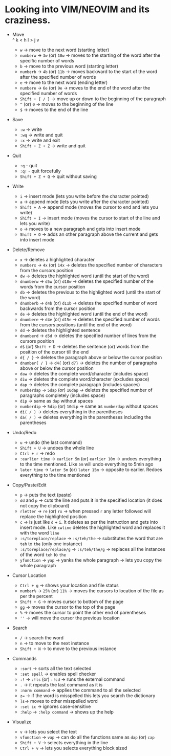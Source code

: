 # Looking into VIM/NEOVIM and its craziness.

* Move        
        ^ 
        k 
    < h   l > 
        j 
        v 
    - `w` -> move to the next word (starting letter)
    - `numberw` -> `3w` (or) `10w` -> moves to the starting of the word after the specific number of words
    - `b` -> move to the previous word (starting letter)
    - `numberb` -> `4b` (or) `11b` -> moves backward to the start of the word after the specified number of words
    - `e` -> move to the next word (ending letter)
    - `numbere` -> `6e` (or) `9e` -> moves to the end of the word after the specified number of words
    - `Shift + { / }` -> move up or down to the beginning of the paragraph
    - `^` (or) `0` -> moves to the beginning of the line
    - `$` -> moves to the end of the line


* Save
    - `:w` -> write
    - `:wq` -> write and quit
    - `:x` -> write and exit
    - `Shift + Z + Z` -> write and quit


* Quit
    - `:q` - quit
    - `:q!` - quit forcefully
    - `Shift + Z + Q` -> quit without saving
    

* Write
    - `i` -> insert mode (lets you write before the character pointed)
    - `a` -> append mode (lets you write after the character pointed)
    - `Shift + A` -> append mode (moves the cursor to end and lets you write)
    - `Shift + I` -> insert mode (moves the cursor to start of the line and lets you write)
    - `o` -> moves to a new paragraph and gets into insert mode
    - `Shift + O` -> adds an other paragraph above the current and gets into insert mode


* Delete/Remove
    - `x` -> deletes a highlighted character
    - `numberx` -> `4x` (or) `14x` -> deletes the specified number of characters from the cursors position
    - `dw` -> deletes the highlighted word (until the start of the word)
    - `dnumberw` -> `d5w` (or) `d18w` -> deletes the specified number of the words from the cursor position
    - `db` -> deletes the previous to the highlighted word (until the start of the word) 
    - `dnumberb` -> `d4b` (or) `d11b` -> deletes the specified number of word backwards from the cursor position
    - `de` -> deletes the highlighted word (until the end of the word)
    - `dnumbere` -> `d4e` (or) `d15e` -> deletes the specified number of words from the cursors positions (until the end of the word)
    - `dd` -> deletes the highlighted sentence
    - `dnumberd` -> `d5d` -> deletes the specified number of lines from the cursors position
    - `d$` (or) `Shift + D` -> deletes the sentence (or) words from the position of the cursor till the end
    - `d{ / }` -> deletes the paragraph above or below the cursor position
    - `dnumber{ / }` -> `d4{` (or) `d7}` -> deletes the number of paragraphs above or below the cursor position
    - `daw` -> deletes the complete word/character (includes space)
    - `diw` -> deletes the complete word/character (excludes space)
    - `dap` -> deletes the complete paragraph (includes spaces)
    - `numberdap` -> `5dap` (or) `10dap` -> deletes the specified number of paragraphs completely (includes space)
    - `dip` -> same as `dap` without spaces
    - `numberdip` -> `5dip` (or) `10dip` -> same as `numberdap` without spaces
    - `di( / )` -> deletes everything in the parentheses
    - `da( / )` -> deletes everything in the parentheses including the parentheses


* Undo/Redo
    - `u` -> undo (the last command)
    - `Shift + U` -> undoes the whole line
    - `Ctrl + r` -> redo
    - `:earlier time` -> `earlier 5m` (or) `earlier 10m` -> undoes everything to the time mentioned. Like `5m` will undo everything to 5min ago
    - `later time` -> `later 5m` (or) `later 15m` -> opposite to earlier. Redoes everything to the time mentioned


* Copy/Paste/Edit
    - `p` -> puts the text (paste)
    - `dd` and `p` -> cuts the line and puts it in the specified location (it does not copy the clipboard)
    - `rletter` -> `re` (or) `rx` -> when pressed `r` any letter followed will replace the highlighted position
    - `c` -> is just like `d` + `i`. It deletes as per the instruction and gets into insert mode. Like `cwline` deletes the highlighted word and replaces it with the word `line`
    - `:s/toreplace/replace` -> `:s/teh/the` -> substitutes the word that are `teh` to `the` (only one instance)
    - `:s/toreplace/replace/g` -> `:s/teh/the/g` -> replaces all the instances of the word `teh` to `the`
    - `yfunction` -> `yap` -> yanks the whole paragraph -> lets you copy the whole paragraph


* Cursor Location
    - `Ctrl + g` -> shows your location and file status
    - `number%` -> `25%` (or) `11%` -> moves the cursors to location of the file as per the percent
    - `Shift + G` -> moves cursor to bottom of the page
    - `gg` -> moves the cursor to the top of the page
    - `%` -> moves the cursor to point the other end of parentheses
    - `''` -> will move the cursor the previous location


* Search
    - `/` -> search the word
    - `n` -> to move to the next instance
    - `Shift + N` -> to move to the previous instance


* Commands
    - `:sort` -> sorts all the text selected
    - `:set spell` -> enables spell checker
    - `:!` -> `:!ls` (or) `:!cd` -> runs the external command
    - `.` -> it repeats the last command as it is
    - `:norm command` -> applies the command to all the selected
    - `z=` -> if the word is misspelled this lets you search the dictionary
    - `]s`-> moves to other misspelled word
    - `:set ic` -> ignores case-sensitive
    - `:help` -> `:help command` -> shows up the help


* Visualize
    - `v` -> lets you select the text
    - `vfunction` -> `vap` -> can do all the functions same as `dap` (or) `cap`
    - `Shift + V` -> selects everything in the line
    - `Ctrl + v` -> lets you selects everything block sized

